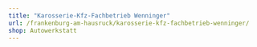 ```yaml
---
title: "Karosserie-Kfz-Fachbetrieb Wenninger"
url: /frankenburg-am-hausruck/karosserie-kfz-fachbetrieb-wenninger/
shop: Autowerkstatt
---
```

